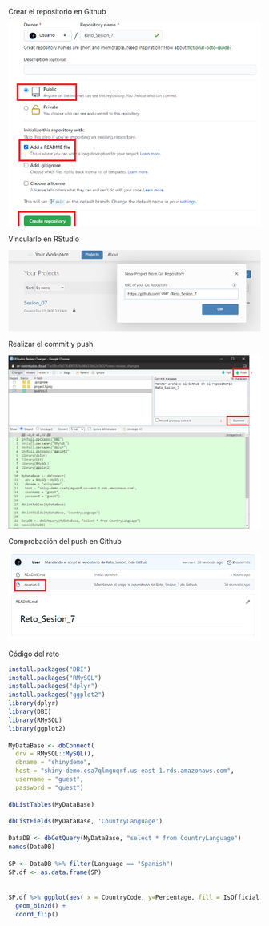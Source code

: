 Crear el repositorio en Github

![](reto1.png)

Vincularlo en RStudio

![](reto1_git.png)

Realizar el commit y push

![](push.png)

Comprobación del push en Github

![](pushtogit.png)

Código del reto 

```R
install.packages("DBI")
install.packages("RMySQL")
install.packages("dplyr")
install.packages("ggplot2")
library(dplyr)
library(DBI)
library(RMySQL)
library(ggplot2)

MyDataBase <- dbConnect(
  drv = RMySQL::MySQL(),
  dbname = "shinydemo",
  host = "shiny-demo.csa7qlmguqrf.us-east-1.rds.amazonaws.com",
  username = "guest",
  password = "guest")

dbListTables(MyDataBase)

dbListFields(MyDataBase, 'CountryLanguage')

DataDB <- dbGetQuery(MyDataBase, "select * from CountryLanguage")
names(DataDB)

SP <- DataDB %>% filter(Language == "Spanish")
SP.df <- as.data.frame(SP) 


SP.df %>% ggplot(aes( x = CountryCode, y=Percentage, fill = IsOfficial )) + 
  geom_bin2d() +
  coord_flip()
  ```
